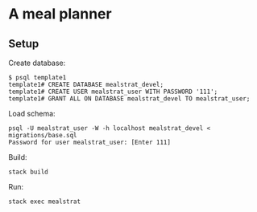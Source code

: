 # A meal planner

## Setup

Create database:

```
$ psql template1
template1# CREATE DATABASE mealstrat_devel;
template1# CREATE USER mealstrat_user WITH PASSWORD '111';
template1# GRANT ALL ON DATABASE mealstrat_devel TO mealstrat_user;
```

Load schema:

```
psql -U mealstrat_user -W -h localhost mealstrat_devel < migrations/base.sql
Password for user mealstrat_user: [Enter 111]
```

Build:

```
stack build
```

Run:

```
stack exec mealstrat
```
